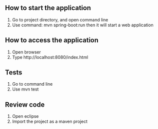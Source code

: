## How to start the application

1. Go to project directory, and open command line  
2. Use command: mvn spring-boot:run  then it will start a web application

## How to access the application

1. Open browser  
2. Type http://localhost:8080/index.html

## Tests

1. Go to command line  
2. Use mvn test

## Review code

1. Open eclipse  
2. Import the project as a maven project
